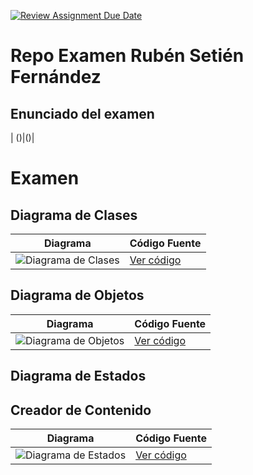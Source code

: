 [![Review Assignment Due Date](https://classroom.github.com/assets/deadline-readme-button-22041afd0340ce965d47ae6ef1cefeee28c7c493a6346c4f15d667ab976d596c.svg)](https://classroom.github.com/a/GYdZjuJz)
# Repo Examen Rubén Setién Fernández


## Enunciado del examen

| ([](https://github.com/Ingenieria-Informatica-UNEATLANTICO/app-actividad-post-parcial-rubensetien/blob/592c78bc2db4c01641a66ff2b1fb54acb2c7de89/images/ExamenParcialEnunciado/Foto1.jpg))|([](https://github.com/Ingenieria-Informatica-UNEATLANTICO/app-actividad-post-parcial-rubensetien/blob/592c78bc2db4c01641a66ff2b1fb54acb2c7de89/images/ExamenParcialEnunciado/Foto2.jpg))|

# Examen
 ## Diagrama de Clases 
| Diagrama | Código Fuente |
|----------|---------------|
| ![Diagrama de Clases]()| [Ver código]() |

## Diagrama de Objetos 
| Diagrama | Código Fuente |
|----------|---------------|
| ![Diagrama de Objetos]()| [Ver código]() |

## Diagrama de Estados

## Creador de Contenido
| Diagrama | Código Fuente |
|----------|---------------|
| ![Diagrama de Estados]()| [Ver código]() |

